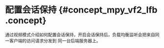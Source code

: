 # 配置会话保持 {#concept_mpy_vf2_lfb .concept}

通过视频模式介绍如何配置会话保持，开启会话保持后，负载均衡监听会把来自同一客户端的访问请求分发到 同一台后端服务器上。

